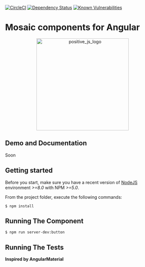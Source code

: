 [![CircleCI](https://circleci.com/gh/positive-js/mosaic/tree/master.svg?style=shield)](https://circleci.com/gh/positive-js/mosaic/tree/master)
[![Dependency Status](https://david-dm.org/positive-js/mosaic.svg)](https://david-dm.org/positive-js/mosaic)
[![Known Vulnerabilities](https://snyk.io/test/github/positive-js/mosaic/badge.svg)](https://snyk.io/test/github/positive-js/mosaic)

# Mosaic components for Angular

<p align="center">
    <img width="300" src="https://preview.ibb.co/fZha7S/POSITIVE_JS_LOGO_WHITE_ed2_05.png" alt="positive_js_logo" border="0">
</p>


## Demo and Documentation
Soon

## Getting started

Before you start, make sure you have a recent version of [NodeJS](http://nodejs.org/) environment *>=8.0* with NPM *>=5.0*.

From the project folder, execute the following commands:

```shell
$ npm install
```

## Running The Component
```shell
$ npm run server-dev:button
```

## Running The Tests



**Inspired by AngularMaterial**
